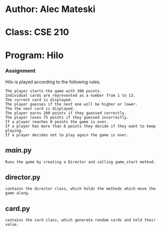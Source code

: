 # Author: Alec Mateski

# Class: CSE 210

# Program: Hilo

### Assignment

Hilo is played according to the following rules.

    The player starts the game with 300 points.
    Individual cards are represented as a number from 1 to 13.
    The current card is displayed.
    The player guesses if the next one will be higher or lower.
    The the next card is displayed.
    The player earns 100 points if they guessed correctly.
    The player loses 75 points if they guessed incorrectly.
    If a player reaches 0 points the game is over.
    If a player has more than 0 points they decide if they want to keep playing.
    If a player decides not to play again the game is over.

## _main_.py

    Runs the game by creating a Director and calling game_start method.

## director.py

    contains the director class, which holds the methods which move the game along.

## card.py

    contains the card class, which generate random cards and hold their value.
